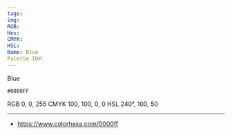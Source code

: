 ```yaml
---
tags: 
img: 
RGB: 
Hex: 
CMYK: 
HSL: 
Name: Blue
Palette ID#:
---
```

Blue
```palette
#0000FF
```
RGB 0, 0, 255
CMYK	100, 100, 0, 0
HSL	240°, 100, 50


---

- https://www.colorhexa.com/0000ff
